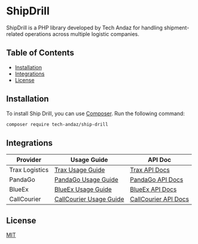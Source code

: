 # ShipDrill

ShipDrill is a PHP library developed by Tech Andaz for handling shipment-related operations across multiple logistic companies.

## Table of Contents

- [Installation](#installation)
- [Integrations](#integrations)
- [License](#license)

## Installation

To install Ship Drill, you can use [Composer](https://getcomposer.org/). Run the following command:

```bash
composer require tech-andaz/ship-drill
```

## Integrations

| Provider | Usage Guide | API Doc |
| -------- | ------- | ------- |
|Trax Logistics|[Trax Usage Guide](src/Trax/Usage%20Guide%20Trax.md)| [Trax API Docs](src/Trax/API%20Document%20-%20Trax.pdf)|
|PandaGo|[PandaGo Usage Guide](src/PandaGo/Usage%20Guide%20PandaGo.md)| [PandaGo API Docs](https://pandago.docs.apiary.io/)|
|BlueEx|[BlueEx Usage Guide](src/BlueEx/Usage%20Guide%20BlueEx.md)| [BlueEx API Docs](https://beta.blue-ex.com/developer-center/open-api-json)|
|CallCourier|[CallCourier Usage Guide](src/CallCourier/Usage%20Guide%20CallCourier.md) | [CallCourier API Docs](src/CallCourier/API%20Docs%20Call%20Courier.pdf)|

## License

[MIT](https://choosealicense.com/licenses/mit/)

